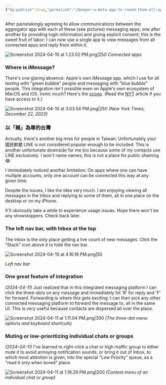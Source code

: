 ```yaml
---
{"dg-publish":true,"permalink":"/beeper-a-meta-app-to-round-them-all-up-except-for-a-few-glaring-misses/","noteIcon":"2"}
---
```


After painstakingly agreeing to allow communications between the aggregator app with each of these (see pictures) messaging apps, one after another by providing login information and giving explicit consent, this is the sweet fruit of labor: I can now use a single app to view messages from all connected apps and reply from within it. 

![Screenshot 2024-04-10 at 1.23.02 PM.png|250](/img/user/_attachments/_OB/Screenshot%202024-04-10%20at%201.23.02%20PM.png)
*Connected apps*

### Where is iMessage?

There's one glaring absence: Apple's own iMessage app, which I use for all texting with "green bubble" people and messaging with "blue bubble" people. This integration isn't possible even on Apple's own ecosystem of MacOS and iOS. Ironic much? Here's the [scoop](https://hyp.is/9uD4iveFEe6-ouvhIl36Vg/zapier.com/blog/beeper-vs-texts/). (Read the [NYT](https://www.nytimes.com/2023/12/22/technology/apple-iphone-beeper-mini.html) article if you have access to it.)

![Screenshot 2024-04-10 at 3.03.54 PM.png|250](/img/user/_attachments/_OB/Screenshot%202024-04-10%20at%203.03.54%20PM.png)
*(New York Times, December 22, 2023)*

### 以「賴」為尊的台灣

Actually, there's another big miss for people in Taiwan: Unfortunately your 國民軟體 LINE is not considered popular enough to be included. This is another unfortunate downside for me too because some of my contacts use LINE exclusively. I won't name names; this is not a place for public shaming 😂

I immediately noticed another limitation: On apps where one can have multiple accounts, only one account can be connected this way at any given time.

Despite the issues, I like the idea very much. I am enjoying viewing all messages in the Inbox and replying to some of them, all in one place on the desktop or on my iPhone.

It'll obviously take a while to experience usage issues. Hope there won't be any showstoppers. Check back later.

### The left nav bar, with Inbox at the top

The Inbox is the only place getting a live count of new messages. Click the "Stack" icon above it to hide the nav bar.

![Screenshot 2024-04-10 at 4.16.18 PM.png|50](/img/user/_attachments/_OB/Screenshot%202024-04-10%20at%204.16.18%20PM.png)

*Left nav bar*

### One great feature of integration

*(2024-04-11)* Just realized that in this integrated messaging platform I can click the three-dots on any message and immediately hit 'R' for reply and 'F' for forward. Forwarding is where this gets exciting: I can then pick any other connected messaging platform to forward the message to, all in the same UI. This is very useful because contacts are dispersed all over the place.

![Screenshot 2024-04-11 at 1.11.04 PM.png|300](/img/user/_attachments/_OB/Screenshot%202024-04-11%20at%201.11.04%20PM.png)
(*The three-dot menu options and keyboard shortcuts*)

### Muting or low-prioritizing individual chats or groups

*(2024-04-11)* I've learned to right-click a chat or high-traffic group to either mute it to avoid annoying notification sounds, or bring it out of Inbox, to which most attention is given, into the special "Low Priority" queue, as a "read it only when bored" place.

![Screenshot 2024-04-11 at 1.19.29 PM.png|200](/img/user/_attachments/_OB/Screenshot%202024-04-11%20at%201.19.29%20PM.png)
*(Context menu of an individual chat or group)*
